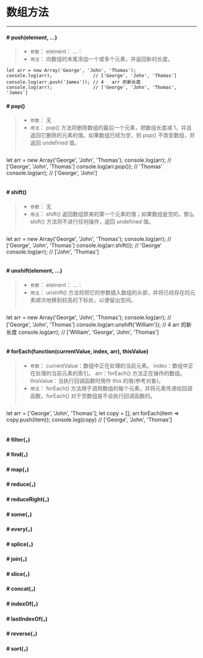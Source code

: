 # 数组方法
------
#### **# push(element, ...)**
> * `参数`：
         element：
         ...：
> * `用法`：
        向数组的末尾添加一个或多个元素，并返回新的长度。
```
let arr = new Array('George', 'John', 'Thomas');
console.log(arr);               // ['George', 'John', 'Thomas']
console.log(arr.push('James')); // 4   arr 的新长度
console.log(arr);               // ['George', 'John', 'Thomas', 'James']
```
#### **# pop()**
> * `参数`：
        无
> * `用法`：
        pop() 方法将删除数组的最后一个元素，把数组长度减 1，并且返回它删除的元素的值。如果数组已经为空，则 pop() 不改变数组，并返回 undefined 值。
> ```javascript
let arr = new Array('George', 'John', 'Thomas');
console.log(arr);           // ['George', 'John', 'Thomas']
console.log(arr.pop());     // 'Thomas'
console.log(arr);           // ['George', 'John']
> ```
#### **# shift()**
> * `参数`：
        无
> * `用法`：
        shift() 返回数组原来的第一个元素的值；如果数组是空的，那么 shift() 方法将不进行任何操作，返回 undefined 值。
> ```javascript
let arr = new Array('George', 'John', 'Thomas');
console.log(arr);           // ['George', 'John', 'Thomas']
console.log(arr.shift());   // 'George'
console.log(arr);           // ['John', 'Thomas']
> ```
#### **# unshift(element, ...)**
> * `参数`：
         element：
         ...：
> * `用法`：
        unshift() 方法将把它的参数插入数组的头部，并将已经存在的元素顺次地移到较高的下标处，以便留出空间。
> ```javascript
let arr = new Array('George', 'John', 'Thomas');
console.log(arr);                       // ['George', 'John', 'Thomas']
console.log(arr.unshift('William'));    // 4   arr 的新长度
console.log(arr);                       // ['William', 'George', 'John', 'Thomas']
> ```
#### **# forEach(function(currentValue, index, arr), thisValue)**
> * `参数`：
         currentValue：数组中正在处理的当前元素。
         index：数组中正在处理的当前元素的索引。
         arr：forEach() 方法正在操作的数组。
         thisValue：当执行回调函数时用作 this 的值(参考对象)。
> * `用法`：
        forEach() 方法用于调用数组的每个元素，并将元素传递给回调函数，forEach() 对于空数组是不会执行回调函数的。
> ```javascript
let arr = ['George', 'John', 'Thomas'];
let copy = [];
arr.forEach(item => copy.push(item));
console.log(copy) // ['George', 'John', 'Thomas']
> ```






#### **# filter(，)**
#### **# find(，)**
#### **# map(，)**
#### **# reduce(，)**
#### **# reduceRight(，)**
#### **# some(，)**
#### **# every(，)**
#### **# splice(，)**
#### **# join(，)**
#### **# slice(，)**
#### **# concat(，)**
#### **# indexOf(，)**
#### **# lastIndexOf(，)**
#### **# reverse(，)**
#### **# sort(，)**